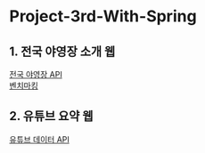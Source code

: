 # Project-3rd-With-Spring

## 1. 전국 야영장 소개 웹
[전국 야영장 API](https://www.data.go.kr/data/15021139/openapi.do)  
[벤치마킹](https://www.culture.go.kr/data/application/applicationView.do?seq=453&gubun=A)  

## 2. 유튜브 요약 웹
[유튜브 데이터 API](https://developers.google.cn/youtube/v3/getting-started?hl=ko)
